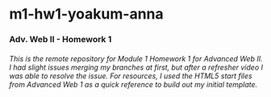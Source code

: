 # m1-hw1-yoakum-anna
### Adv. Web II - Homework 1
###### This is the remote repository for Module 1 Homework 1 for Advanced Web II. I had slight issues merging my branches at first, but after a refresher video I was able to resolve the issue. For resources, I used the HTML5 start files from Advanced Web 1 as a quick reference to build out my initial template.
